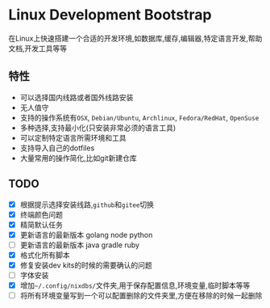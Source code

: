 Linux Development Bootstrap
===


在Linux上快速搭建一个合适的开发环境,如数据库,缓存,编辑器,特定语言开发,帮助文档,开发工具等等



## 特性

* 可以选择国内线路或者国外线路安装
* 无人值守
* 支持的操作系统有`OSX`, `Debian/Ubuntu`, `Archlinux`, `Fedora/RedHat`, `OpenSuse`
* 多种选择,支持最小化(只安装非常必须的语言工具)
* 可以定制特定语言所需环境和工具
* 支持导入自己的dotfiles
* 大量常用的操作简化,比如git新建仓库





## TODO

* [x] 根据提示选择安装线路,`github`和`gitee`切换
* [x] 终端颜色问题
* [x] 精简默认任务
* [x] 更新语言的最新版本 golang node python
* [ ] 更新语言的最新版本 java gradle ruby
* [x] 格式化所有脚本
* [x] 修复安装dev kits的时候的需要确认的问题
* [ ] 字体安装
* [x] 增加`~/.config/nixdbs/`文件夹,用于保存配置信息,环境变量,临时脚本等等
* [ ] 将所有环境变量写到一个可以配置删除的文件夹里,方便在移除的时候一起删除

